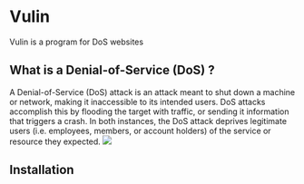 # Vulin 

Vulin is a program for DoS websites
## What is a Denial-of-Service (DoS) ?
A Denial-of-Service (DoS) attack is an attack meant to shut down a machine or network, making it inaccessible to its intended users. DoS attacks accomplish this by flooding the target with traffic, or sending it information that triggers a crash. In both instances, the DoS attack deprives legitimate users (i.e. employees, members, or account holders) of the service or resource they expected.
<img src = "https://encrypted-tbn0.gstatic.com/images?q=tbn:ANd9GcRaT5X3wBA8inN5QBgViAPG0nWYVt5FTrCrRQ&usqp=CAU">
## Installation

